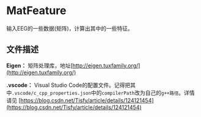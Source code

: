 <!--
 * @Author: LetMeFly
 * @Date: 2022-04-22 15:32:42
 * @LastEditors: LetMeFly
 * @LastEditTime: 2022-04-22 16:38:59
-->
# MatFeature

输入EEG的一些数据(矩阵)，计算出其中的一些特征。

## 文件描述

**Eigen：** 矩阵处理库，地址[http://eigen.tuxfamily.org/](http://eigen.tuxfamily.org/)

**.vscode：** Visual Studio Code的配置文件。记得把其中```.vscode/c_cpp_properties.json```中的```compilerPath```改为自己的```g++路径```。详情请见 [https://blog.csdn.net/Tisfy/article/details/124121454](https://blog.csdn.net/Tisfy/article/details/124121454)

